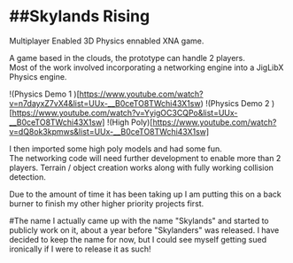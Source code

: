 ##Skylands Rising
====

Multiplayer Enabled 3D Physics ennabled XNA game.

A game based in the clouds, the prototype can handle 2 players.  
Most of the work involved incorporating a networking engine into a JigLibX Physics engine.

!(Physics Demo 1 )[https://www.youtube.com/watch?v=n7dayxZ7vX4&list=UUx-__B0ceTO8TWchi43X1sw)
!(Physics Demo 2 )[https://www.youtube.com/watch?v=YyigOC3CQPo&list=UUx-__B0ceTO8TWchi43X1sw]
!(High Poly)[https://www.youtube.com/watch?v=dQ8ok3kpmws&list=UUx-__B0ceTO8TWchi43X1sw]


I then imported some high poly models and had some fun.  
The networking code will need further development to enable more than 2 players. 
Terrain / object creation works along with fully working collision detection. 

Due to the amount of time it has been taking up I am putting this on a back burner to finish my other higher priority projects first.

#The name
I actually came up with the name "Skylands" and started to publicly work on it, about a year before "Skylanders" was released.  I have decided to keep the name for now, but I could see myself getting sued ironically if I were to release it as such!
